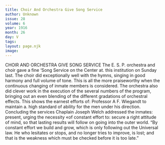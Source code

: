 ```yaml
---
title: Choir And Orchestra Give Song Service
author: Unknown
issue: 28
volume: 6
year: 1916
month: 26
day: V
tags:
layout: page.njk
image:
---
```

CHOIR AND ORCHESTRA GIVE SONG SERVICE       The E. S. P. orchestra and choir gave a fine ‘Song Service on the Center at. this institution on Sunday last.       The choir did exceptionally well with the hymns, singing in good harmony and full volume of tone. This is all the more praiseworthy when the continuous changing of inmate members is considered.       The orchestra also did clever work in the execution of the several numbers of the program, bringing out an even blending of the different gradations of orchestral effects. This shows the earnest efforts of: Professor A F. Wiegandt to maintain a. high standard of ability for the men under his direction.       Concluding the services Chaplain Joseph Welch addressed the inmates: present, urging the necessity «of constant effort to: secure a right attitude of mind, so that lasting results will follow on going into the outer world. “By constant effort we build and grow, which is only following out the Universal law. He who lesitates or stops, and no longer tries to improve, is lost; and that is the weakness which must be checked before it is too late.”    


